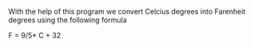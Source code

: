 With the help of this program we convert Celcius degrees into Farenheit degrees  using the following formula  

F = 9/5* C + 32
